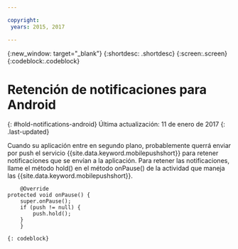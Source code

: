 ```yaml
---

copyright:
 years: 2015, 2017

---
```


{:new_window: target="_blank"}
{:shortdesc: .shortdesc}
{:screen:.screen}
{:codeblock:.codeblock}

# Retención de notificaciones para Android
{: #hold-notifications-android}
Última actualización: 11 de enero de 2017
{: .last-updated}

Cuando su aplicación entre en segundo plano, probablemente querrá enviar por push el servicio {{site.data.keyword.mobilepushshort}} para retener notificaciones que se envían a la aplicación. Para retener las notificaciones, llame el método hold() en el método onPause() de la actividad que maneja las {{site.data.keyword.mobilepushshort}}.

```
	@Override
protected void onPause() {
    super.onPause();
    if (push != null) {
        push.hold();
    }
	} 
```
	{: codeblock}
